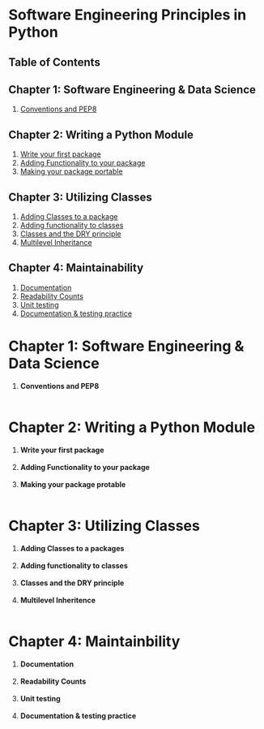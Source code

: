 # Software Engineering Principles in Python

## Table of Contents

## Chapter 1: Software Engineering & Data Science
1. [Conventions and PEP8](#conventions-and-pep8)

## Chapter 2: Writing a Python Module
1. [Write your first package](#write-your-first-package)
2. [Adding Functionality to your package](#adding-functionality-to-your-package)
3. [Making your package portable](#making-your-package-portable)

## Chapter 3: Utilizing Classes
1. [Adding Classes to a package](#adding-classes-to-a-package)
2. [Adding functionality to classes](#adding-functionality-to-classes)
3. [Classes and the DRY principle](#classes-and-the-dry-principle)
4. [Multilevel Inheritance](#multilevel-inheritance)

## Chapter 4: Maintainability
1. [Documentation](#documentation)
2. [Readability Counts](#readability-counts)
3. [Unit testing](#unit-testing)
4. [Documentation & testing practice](#documentation-testing-practice)


# Chapter 1: Software Engineering & Data Science
1. **Conventions and PEP8**<br><br>

# Chapter 2: Writing a Python Module
1. **Write your first package**<br><br>
2. **Adding Functionality to your package**<br><br>
3. **Making your package protable**<br><br>

# Chapter 3: Utilizing Classes
1. **Adding Classes to a packages**<br><br>
2. **Adding functionality to classes**<br><br>
3. **Classes and the DRY principle**<br><br>
4. **Multilevel Inheritence**<br><br>

# Chapter 4: Maintainbility
1. **Documentation**<br><br>
2. **Readability Counts**<br><br>
3. **Unit testing**<br><br>
4. **Documentation & testing practice**<br><br>
